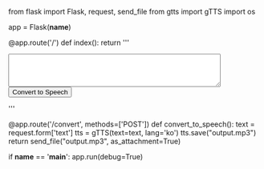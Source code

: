 from flask import Flask, request, send_file
from gtts import gTTS
import os

app = Flask(__name__)

@app.route('/')
def index():
    return '''
    <form method="post" action="/convert">
        <textarea name="text" rows="4" cols="50"></textarea>
        <input type="submit" value="Convert to Speech">
    </form>
    '''

@app.route('/convert', methods=['POST'])
def convert_to_speech():
    text = request.form['text']
    tts = gTTS(text=text, lang='ko')
    tts.save("output.mp3")
    return send_file("output.mp3", as_attachment=True)



if __name__ == '__main__':
    app.run(debug=True)

